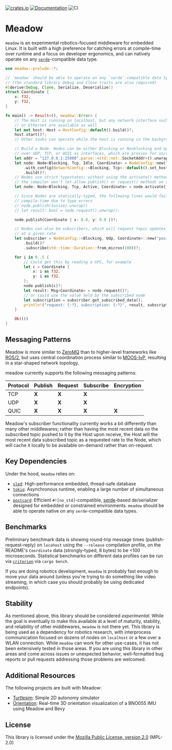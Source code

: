 [![crates.io](https://img.shields.io/crates/v/meadow.svg)](https://crates.io/crates/meadow) [![Documentation](https://docs.rs/meadow/badge.svg)](https://docs.rs/meadow) ![CI](https://github.com/quietlychris/meadow/actions/workflows/rust.yml/badge.svg)
# Meadow

`meadow` is an experimental robotics-focused middleware for embedded Linux. It is built with a high preference for catching errors at compile-time over runtime and a focus on developer ergonomics, and can natively operate on any [`serde`](https://serde.rs/)-compatible data type. 

```rust
use meadow::prelude::*;

// `meadow` should be able to operate on any `serde`-compatible data types
// (the standard library Debug and Clone traits are also required)
#[derive(Debug, Clone, Serialize, Deserialize)]
struct Coordinate {
    x: f32,
    y: f32,
}

fn main() -> Result<(), meadow::Error> {
    // The Host is running on localhost, but any network interface such as WiFi
    // or Ethernet are available as well
    let mut host: Host = HostConfig::default().build()?;
    host.start()?;
    // Other tasks can operate while the host is running in the background

    // Build a Node. Nodes can be either Blocking or Nonblocking and operate
    // over UDP, TCP, or QUIC as interfaces, which are proxies for un/reliable transport
    let addr = "127.0.0.1:25000".parse::<std::net::SocketAddr>().unwrap();
    let node: Node<Blocking, Tcp, Idle, Coordinate> = NodeConfig::new("position")
        .with_config(NetworkConfig::<Blocking, Tcp>::default().set_host_addr(addr))
        .build()?;
    // Nodes use strict typestates; without using the activate() method first,
    // the compiler won't let allow publish() or request() methods on an Idle Node
    let node: Node<Blocking, Tcp, Active, Coordinate> = node.activate()?;

    // Since Nodes are statically-typed, the following lines would fail at
    // compile-time due to type errors
    // node.publish(1usize).unwrap()
    // let result: bool = node.request().unwrap();

    node.publish(Coordinate { x: 0.0, y: 0.0 })?;

    // Nodes can also be subscribers, which will request topic updates from the Host
    // at a given rate
    let subscriber = NodeConfig::<Blocking, Udp, Coordinate>::new("position")
        .build()?
        .subscribe(std::time::Duration::from_micros(100))?;

    for i in 0..5 {
        // Could get this by reading a GPS, for example
        let c = Coordinate {
            x: i as f32,
            y: i as f32,
        };
        node.publish(c)?;
        let result: Msg<Coordinate> = node.request()?;
        // or could use the value held by the subscribed node
        let subscription = subscriber.get_subscribed_data();
        println!("request: {:?}, subscription: {:?}", result, subscription);
    }

    Ok(())
}
```

## Messaging Patterns 

Meadow is more similar to [ZeroMQ](https://zguide.zeromq.org/docs/chapter1/) than to higher-level frameworks like [ROS/2](https://design.ros2.org/articles/discovery_and_negotiation.html), but uses central coordination process similar to [MOOS-IvP](https://oceanai.mit.edu/ivpman/pmwiki/pmwiki.php?n=Helm.HelmDesignIntro#section2.4), resulting in a star-shaped network topology. 

meadow currently supports the following messaging patterns:

| Protocol | Publish   | Request    | Subscribe | Encryption |
|----------|-----------|------------|-----------|------------|
| TCP      | **X**     | **X**      | **X**     |            |
| UDP      | **X**     | **X**      | **X**     |            |
| QUIC     | **X**     | **X**      | **X**     | **X**      |

Meadow's subscriber functionality currently works a bit differently than many other middlewares; rather than having the most recent data on the subscribed topic pushed to it by the Host upon receive, the Host will the most recent data subscribed topic as a requested rate to the Node, which will cache it locally to be available on-demand rather than on-request.

## Key Dependencies
Under the hood, `meadow` relies on:
* [`sled`](https://github.com/spacejam/sled): High-performance embedded, thread-safe database 
* [`tokio`](https://tokio.rs): Asynchronous runtime, enabling a large number of simultaneous connections
* [`postcard`](https://github.com/jamesmunns/postcard): Efficient `#![no_std]`-compatible, [serde](https://serde.rs/)-based de/serializer designed for embedded or constrained environments. `meadow` should be able to operate native on any `serde`-compatible data types.  

## Benchmarks
Preliminary benchmark data is showing round-trip message times (publish-request-reply) on `locahost` using the `--release` compilation profile, on the README's `Coordinate` data (strongly-typed, 8 bytes) to be <100 microseconds. Statistical benchmarks on different data profiles can be run via [`criterion`](https://github.com/bheisler/criterion.rs) via `cargo bench`.

If you are doing robotics development, `meadow` is probably fast enough to move your data around (unless you're trying to do something like video streaming, in which case you should probably be using dedicated endpoints). 

## Stability
As mentioned above, this library should be considered *experimental*. While the goal is eventually to make this available at a level of maturity, stability, and reliability of other middlewares, `meadow` is not there yet. This library is being used as a dependency for robotics research, with interprocess communication focused on dozens of nodes on `localhost` or a few over a WLAN connection. While `meadow` can work for other use-cases, it has not been extensively tested in those areas. If you are using this library in other areas and come across issues or unexpected behavior, well-formatted bug reports or pull requests addressing those problems are welcomed. 

## Additional Resources
The following projects are built with Meadow:
- [Turtlesim](https://github.com/quietlychris/turtlesim): Simple 2D autonomy simulator
- [Orientation](https://github.com/quietlychris/orientation): Real-time 3D orientation visualization of a BNO055 IMU using Meadow and Bevy

## License

This library is licensed under the [Mozilla Public License, version 2.0](https://www.mozilla.org/en-US/MPL/2.0/FAQ/) (MPL-2.0)
